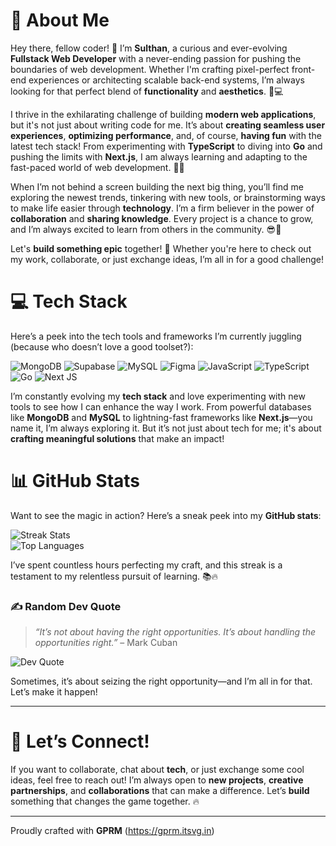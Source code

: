 # 💫 About Me

Hey there, fellow coder! 👋 I’m **Sulthan**, a curious and ever-evolving **Fullstack Web Developer** with a never-ending passion for pushing the boundaries of web development. Whether I'm crafting pixel-perfect front-end experiences or architecting scalable back-end systems, I’m always looking for that perfect blend of **functionality** and **aesthetics**. 🎨💻

I thrive in the exhilarating challenge of building **modern web applications**, but it's not just about writing code for me. It’s about **creating seamless user experiences**, **optimizing performance**, and, of course, **having fun** with the latest tech stack! From experimenting with **TypeScript** to diving into **Go** and pushing the limits with **Next.js**, I am always learning and adapting to the fast-paced world of web development. 🚀✨

When I’m not behind a screen building the next big thing, you’ll find me exploring the newest trends, tinkering with new tools, or brainstorming ways to make life easier through **technology**. I’m a firm believer in the power of **collaboration** and **sharing knowledge**. Every project is a chance to grow, and I’m always excited to learn from others in the community. 😎🔧

Let's **build something epic** together! 🌟 Whether you're here to check out my work, collaborate, or just exchange ideas, I’m all in for a good challenge!

# 💻 Tech Stack
Here’s a peek into the tech tools and frameworks I’m currently juggling (because who doesn’t love a good toolset?):

![MongoDB](https://img.shields.io/badge/MongoDB-%234ea94b.svg?style=for-the-badge&logo=mongodb&logoColor=white) 
![Supabase](https://img.shields.io/badge/Supabase-3ECF8E?style=for-the-badge&logo=supabase&logoColor=white) 
![MySQL](https://img.shields.io/badge/mysql-4479A1.svg?style=for-the-badge&logo=mysql&logoColor=white) 
![Figma](https://img.shields.io/badge/figma-%23F24E1E.svg?style=for-the-badge&logo=figma&logoColor=white) 
![JavaScript](https://img.shields.io/badge/javascript-%23323330.svg?style=for-the-badge&logo=javascript&logoColor=%23F7DF1E) 
![TypeScript](https://img.shields.io/badge/typescript-%23007ACC.svg?style=for-the-badge&logo=typescript&logoColor=white) 
![Go](https://img.shields.io/badge/go-%2300ADD8.svg?style=for-the-badge&logo=go&logoColor=white) 
![Next JS](https://img.shields.io/badge/Next-black?style=for-the-badge&logo=next.js&logoColor=white)

I’m constantly evolving my **tech stack** and love experimenting with new tools to see how I can enhance the way I work. From powerful databases like **MongoDB** and **MySQL** to lightning-fast frameworks like **Next.js**—you name it, I’m always exploring it. But it’s not just about tech for me; it's about **crafting meaningful solutions** that make an impact!

# 📊 GitHub Stats
Want to see the magic in action? Here’s a sneak peek into my **GitHub stats**:

![Streak Stats](https://github-readme-streak-stats.herokuapp.com/?user=sulthan18&theme=dark&hide_border=false)
<br/>
![Top Languages](https://github-readme-stats.vercel.app/api/top-langs/?username=sulthan18&theme=dark&hide_border=false&include_all_commits=false&count_private=false&layout=compact)

I’ve spent countless hours perfecting my craft, and this streak is a testament to my relentless pursuit of learning. 📚🔥

### ✍️ Random Dev Quote
> *“It’s not about having the right opportunities. It’s about handling the opportunities right.”* – Mark Cuban

![Dev Quote](https://quotes-github-readme.vercel.app/api?type=horizontal&theme=radical)

Sometimes, it’s about seizing the right opportunity—and I’m all in for that. Let’s make it happen!

---

# 🚀 Let’s Connect!
If you want to collaborate, chat about **tech**, or just exchange some cool ideas, feel free to reach out! I’m always open to **new projects**, **creative partnerships**, and **collaborations** that can make a difference. Let’s **build** something that changes the game together. 🔥

---

Proudly crafted with **GPRM** (https://gprm.itsvg.in)

